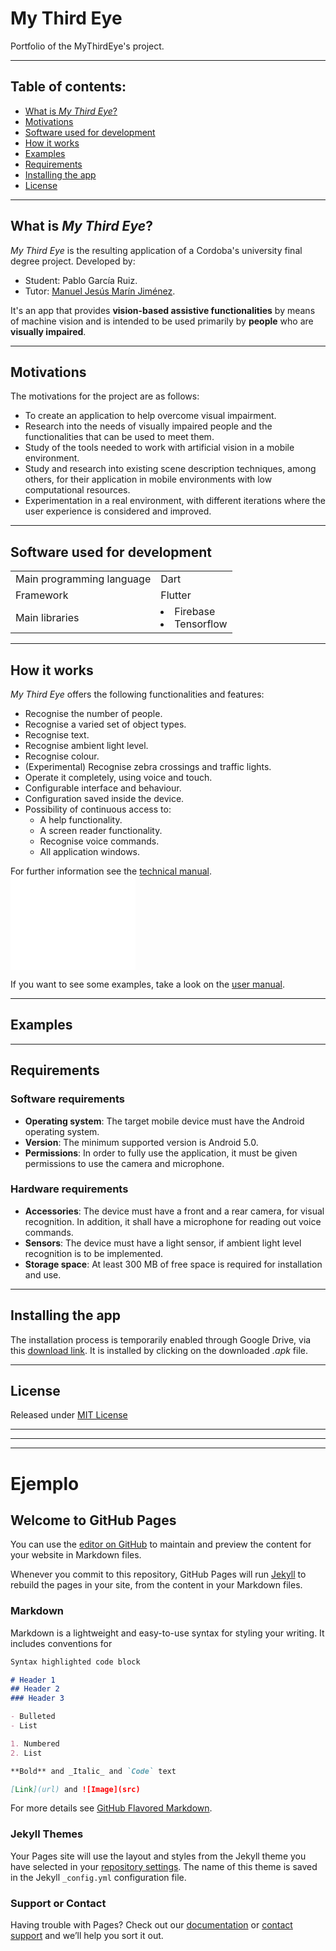 # My Third Eye

Portfolio of the MyThirdEye's project. 

---
## Table of contents:
- [What is _My Third Eye_?](#what-is-my-third-eye)
- [Motivations](#motivations)
- [Software used for development](#software-used-for-development)
- [How it works](#how-it-works)
- [Examples](#examples)
- [Requirements](#requirements)
- [Installing the app](#installing-the-app)
- [License](license)

---
## What is _My Third Eye_?
_My Third Eye_ is the resulting application of a Cordoba's university final degree project. Developed by:
- Student: Pablo García Ruiz.
- Tutor: [Manuel Jesús Marín Jiménez](https://github.com/mjmarin).

It's an app that provides **vision-based assistive functionalities** by means of machine vision and is intended to be used primarily by **people** who are **visually impaired**.

---
## Motivations
The motivations for the project are as follows:
- To create an application to help overcome visual impairment.
- Research into the needs of visually impaired people and the functionalities that can be used to meet them.
- Study of the tools needed to work with artificial vision in a mobile environment.
- Study and research into existing scene description techniques, among others, for their application in mobile environments with low computational resources.
- Experimentation in a real environment, with different iterations where the user experience is considered and improved.


---
## Software used for development
<table>
  <tr>
    <td>Main programming language</td>
    <td>Dart</td>
  </tr>
  <tr>
    <td>Framework</td>
    <td>Flutter</td>
  </tr>
  <tr>
    <td>Main libraries</td>
    <td>
      <li>Firebase</li>
      <li>Tensorflow</li>  
    </td>
  </tr>
</table>

---
## How it works
_My Third Eye_ offers the following functionalities and features:
- Recognise the number of people.
- Recognise a varied set of object types.
- Recognise text.
- Recognise ambient light level.
- Recognise colour.
- (Experimental) Recognise zebra crossings and traffic lights.
- Operate it completely, using voice and touch.
- Configurable interface and behaviour.
- Configuration saved inside the device.
- Possibility of continuous access to:
  - A help functionality.
  - A screen reader functionality.
  - Recognise voice commands.
  - All application windows.

For further information see the [technical manual](https://github.com/PGR-TFG/MyThirdEye-Page/blob/main/Manual_tecnico.pdf).
<embed src="Manual_tecnico.pdf" width="200px" />

If you want to see some examples, take a look on the [user manual](https://github.com/PGR-TFG/MyThirdEye-Page/blob/main/Manual_usuario.pdf).

---
## Examples



---
## Requirements
### Software requirements
- **Operating system**: The target mobile device must have the Android operating system.
- **Version**: The minimum supported version is Android 5.0.
- **Permissions**: In order to fully use the application, it must be given permissions to use the camera and microphone.

### Hardware requirements
- **Accessories**: The device must have a front and a rear camera, for visual recognition. In addition, it shall have a microphone for reading out voice commands.
- **Sensors**: The device must have a light sensor, if ambient light level recognition is to be implemented.
- **Storage space**: At least 300 MB of free space is required for installation and use.

---
## Installing the app
The installation process is temporarily enabled through Google Drive, via this [download link](https://drive.google.com/file/d/1_XSdzsMNajA4UR3JYV6mM7767DymVHcK/view?usp=sharing). It is installed by clicking on the downloaded _.apk_ file.



---
## License
Released under [MIT License]()

---
---
---
# Ejemplo

## Welcome to GitHub Pages

You can use the [editor on GitHub](https://github.com/PGR-TFG/TFG-Page/edit/main/README.md) to maintain and preview the content for your website in Markdown files.

Whenever you commit to this repository, GitHub Pages will run [Jekyll](https://jekyllrb.com/) to rebuild the pages in your site, from the content in your Markdown files.

### Markdown

Markdown is a lightweight and easy-to-use syntax for styling your writing. It includes conventions for

```markdown
Syntax highlighted code block

# Header 1
## Header 2
### Header 3

- Bulleted
- List

1. Numbered
2. List

**Bold** and _Italic_ and `Code` text

[Link](url) and ![Image](src)
```

For more details see [GitHub Flavored Markdown](https://guides.github.com/features/mastering-markdown/).

### Jekyll Themes

Your Pages site will use the layout and styles from the Jekyll theme you have selected in your [repository settings](https://github.com/PGR-TFG/TFG-Page/settings/pages). The name of this theme is saved in the Jekyll `_config.yml` configuration file.

### Support or Contact

Having trouble with Pages? Check out our [documentation](https://docs.github.com/categories/github-pages-basics/) or [contact support](https://support.github.com/contact) and we’ll help you sort it out.
